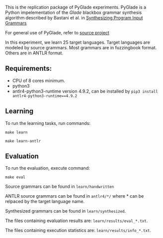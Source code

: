 
This is the replication package of PyGlade experiments.
PyGlade is a Python impelementation of the _Glade_ blackbox grammar synthesis algorithm described by
Bastani et al. in [Synthesizing Program Input
Grammars](https://arxiv.org/pdf/1608.01723.pdf)

For general use of PyGlade, refer to [source project](https://github.com/BachirCoder/PyGlade)

In this experiment, we learn 25 target languages. Target languages are modeled by source grammars. Most grammars are in fuzzingbook format. Others are in ANTLR format.

## Requirements:
* CPU of 8 cores minimum.
* python3
* antlr4-python3-runtime version 4.9.2, can be installed by `pip3 install antlr4-python3-runtime==4.9.2`

## Learning
To run the learning tasks, run commands:

    make learn

    make learn-antlr

## Evaluation
To run the evaluation, execute command:

    make eval

Source grammars can be found in `learn/handwritten`

ANTLR source grammars can be found in `antlr4/*/` where * can be relpaced by the target language name.

Synthesized grammars can be found in `learn/synthesized`.

The files containing evaluation results are: `learn/results/eval_*.txt`.

The files containing execution statistics are: `learn/results/info_*.txt`.


